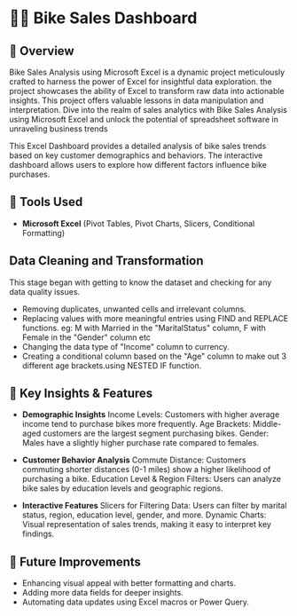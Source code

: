 # 🚴‍♂️ Bike Sales Dashboard  

## 📌 Overview  

Bike Sales Analysis using Microsoft Excel is a dynamic project meticulously crafted to harness the power of Excel for insightful data exploration. the project showcases the ability of Excel to transform raw data into actionable insights. This project offers valuable lessons in data manipulation and interpretation. Dive into the realm of sales analytics with Bike Sales Analysis using Microsoft Excel and unlock the potential of spreadsheet software in unraveling business trends

This Excel Dashboard provides a detailed analysis of bike sales trends based on key customer demographics and behaviors. The interactive dashboard allows users to explore how different factors influence bike purchases.

## 🔧 Tools Used  
- **Microsoft Excel** (Pivot Tables, Pivot Charts, Slicers, Conditional Formatting)

## Data Cleaning and Transformation
This stage began with getting to know the dataset and checking for any data quality issues.
- Removing duplicates, unwanted cells and irrelevant columns.
- Replacing values with more meaningful entries using FIND and REPLACE functions. eg: M with Married in the "MaritalStatus" column, F with Female in the "Gender" 
  column etc
- Changing the data type of "Income" column to currency.
- Creating a conditional column based on the "Age" column to make out 3 different age brackets.using NESTED IF function.
## 📌 Key Insights & Features

- **Demographic Insights**
Income Levels: Customers with higher average income tend to purchase bikes more frequently.
Age Brackets: Middle-aged customers are the largest segment purchasing bikes.
Gender: Males have a slightly higher purchase rate compared to females.

- **Customer Behavior Analysis**
Commute Distance: Customers commuting shorter distances (0-1 miles) show a higher likelihood of purchasing a bike.
Education Level & Region Filters: Users can analyze bike sales by education levels and geographic regions.


- **Interactive Features**
Slicers for Filtering Data: Users can filter by marital status, region, education level, gender, and more.
Dynamic Charts: Visual representation of sales trends, making it easy to interpret key findings.

## 📌 Future Improvements
- Enhancing visual appeal with better formatting and charts.
- Adding more data fields for deeper insights.
- Automating data updates using Excel macros or Power Query.
